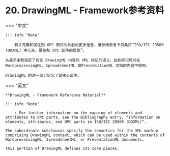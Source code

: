 # 20. DrawingML - Framework参考资料

=== "中文"

    !!! info "Note"

        有关元素和属性到 OPC 部件的映射的更多信息，请参阅参考书目条目“ISO/IEC 29500 (OOXML) 中元素、属性和 OPC 部件的信息”。
    
    从属子条款指定了包含 DrawingML 内容的 XML 标记的语义，这些标记可以在 WordprocessingML、SpreadsheetML 或PresentationML 文档的内容中使用。

    DrawingML 的这一部分定义了其核心部件。

=== "英文"

    **DrawingML - Framework Reference Material**

    !!! info "Note"

        : For further information on the mapping of elements and attributes to OPC parts, see the Bibliography entry, “Information on elements, attributes, and OPC parts in ISO/IEC 29500 (OOXML)”.
    
    The subordinate subclauses specify the semantics for the XML markup comprising DrawingML content, which can be used within the contents of WordprocessingML, SpreadsheetML, or PresentationML documents.

    This portion of DrawingML defines its core pieces.
